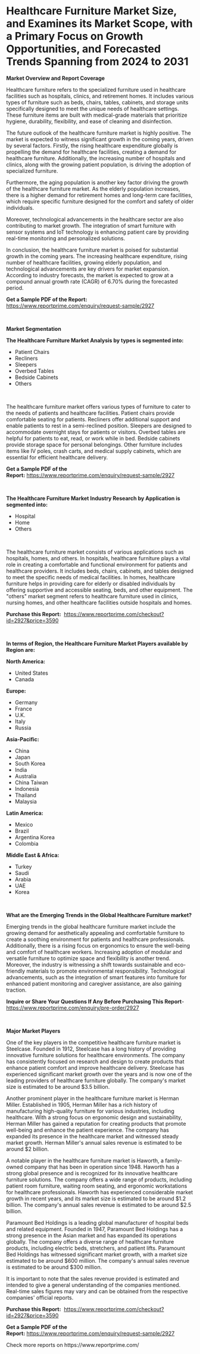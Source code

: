 <p><h1>Healthcare Furniture Market Size, and Examines its Market Scope, with a Primary Focus on Growth Opportunities, and Forecasted Trends Spanning from 2024 to 2031</h1></p><p><strong>Market Overview and Report Coverage</strong></p>
<p><p>Healthcare furniture refers to the specialized furniture used in healthcare facilities such as hospitals, clinics, and retirement homes. It includes various types of furniture such as beds, chairs, tables, cabinets, and storage units specifically designed to meet the unique needs of healthcare settings. These furniture items are built with medical-grade materials that prioritize hygiene, durability, flexibility, and ease of cleaning and disinfection.</p><p>The future outlook of the healthcare furniture market is highly positive. The market is expected to witness significant growth in the coming years, driven by several factors. Firstly, the rising healthcare expenditure globally is propelling the demand for healthcare facilities, creating a demand for healthcare furniture. Additionally, the increasing number of hospitals and clinics, along with the growing patient population, is driving the adoption of specialized furniture.</p><p>Furthermore, the aging population is another key factor driving the growth of the healthcare furniture market. As the elderly population increases, there is a higher demand for retirement homes and long-term care facilities, which require specific furniture designed for the comfort and safety of older individuals.</p><p>Moreover, technological advancements in the healthcare sector are also contributing to market growth. The integration of smart furniture with sensor systems and IoT technology is enhancing patient care by providing real-time monitoring and personalized solutions.</p><p>In conclusion, the healthcare furniture market is poised for substantial growth in the coming years. The increasing healthcare expenditure, rising number of healthcare facilities, growing elderly population, and technological advancements are key drivers for market expansion. According to industry forecasts, the market is expected to grow at a compound annual growth rate (CAGR) of 6.70% during the forecasted period.</p></p>
<p><strong>Get a Sample PDF of the Report:</strong> <a href="https://www.reportprime.com/enquiry/request-sample/2927">https://www.reportprime.com/enquiry/request-sample/2927</a></p>
<p>&nbsp;</p>
<p><strong>Market Segmentation</strong></p>
<p><strong>The Healthcare Furniture Market Analysis by types is segmented into:</strong></p>
<p><ul><li>Patient Chairs</li><li>Recliners</li><li>Sleepers</li><li>Overbed Tables</li><li>Bedside Cabinets</li><li>Others</li></ul></p>
<p>&nbsp;</p>
<p><p>The healthcare furniture market offers various types of furniture to cater to the needs of patients and healthcare facilities. Patient chairs provide comfortable seating for patients. Recliners offer additional support and enable patients to rest in a semi-reclined position. Sleepers are designed to accommodate overnight stays for patients or visitors. Overbed tables are helpful for patients to eat, read, or work while in bed. Bedside cabinets provide storage space for personal belongings. Other furniture includes items like IV poles, crash carts, and medical supply cabinets, which are essential for efficient healthcare delivery.</p></p>
<p><strong>Get a Sample PDF of the Report:</strong>&nbsp;<a href="https://www.reportprime.com/enquiry/request-sample/2927">https://www.reportprime.com/enquiry/request-sample/2927</a></p>
<p>&nbsp;</p>
<p><strong>The Healthcare Furniture Market Industry Research by Application is segmented into:</strong></p>
<p><ul><li>Hospital</li><li>Home</li><li>Others</li></ul></p>
<p>&nbsp;</p>
<p><p>The healthcare furniture market consists of various applications such as hospitals, homes, and others. In hospitals, healthcare furniture plays a vital role in creating a comfortable and functional environment for patients and healthcare providers. It includes beds, chairs, cabinets, and tables designed to meet the specific needs of medical facilities. In homes, healthcare furniture helps in providing care for elderly or disabled individuals by offering supportive and accessible seating, beds, and other equipment. The "others" market segment refers to healthcare furniture used in clinics, nursing homes, and other healthcare facilities outside hospitals and homes.</p></p>
<p><strong>Purchase this Report:</strong>&nbsp; <a href="https://www.reportprime.com/checkout?id=2927&price=3590">https://www.reportprime.com/checkout?id=2927&price=3590</a></p>
<p>&nbsp;</p>
<p><strong>In terms of Region, the Healthcare Furniture Market Players available by Region are:</strong></p>
<p>
    <p> <strong> North America: </strong>
        <ul>
            <li>United States</li>
            <li>Canada</li>
        </ul>
        </p> 
    <p> <strong> Europe: </strong>
        <ul>
            <li>Germany</li>
            <li>France</li>
            <li>U.K.</li>
            <li>Italy</li>
            <li>Russia</li>
        </ul>
        </p> 
    <p> <strong> Asia-Pacific: </strong>
        <ul>
            <li>China</li>
            <li>Japan</li>
            <li>South Korea</li>
            <li>India</li>
            <li>Australia</li>
            <li>China Taiwan</li>
            <li>Indonesia</li>
            <li>Thailand</li>
            <li>Malaysia</li>
        </ul>
        </p> 
    <p> <strong> Latin America: </strong>
        <ul>
            <li>Mexico</li>
            <li>Brazil</li>
            <li>Argentina Korea</li>
            <li>Colombia</li>
        </ul>
        </p> 
    <p> <strong> Middle East & Africa: </strong>
        <ul>
            <li>Turkey</li>
            <li>Saudi</li>
            <li>Arabia</li>
            <li>UAE</li>
            <li>Korea</li>
        </ul>
    </p>
    </p>
<p>&nbsp;</p>
<p><strong>What are the Emerging Trends in the Global Healthcare Furniture market?</strong></p>
<p><p>Emerging trends in the global healthcare furniture market include the growing demand for aesthetically appealing and comfortable furniture to create a soothing environment for patients and healthcare professionals. Additionally, there is a rising focus on ergonomics to ensure the well-being and comfort of healthcare workers. Increasing adoption of modular and versatile furniture to optimize space and flexibility is another trend. Moreover, the industry is witnessing a shift towards sustainable and eco-friendly materials to promote environmental responsibility. Technological advancements, such as the integration of smart features into furniture for enhanced patient monitoring and caregiver assistance, are also gaining traction.</p></p>
<p><strong>Inquire or Share Your Questions If Any Before Purchasing This Report</strong>- <a href="https://www.reportprime.com/enquiry/pre-order/2927">https://www.reportprime.com/enquiry/pre-order/2927</a></p>
<p>&nbsp;</p>
<p><strong>Major Market Players</strong></p>
<p><p>One of the key players in the competitive healthcare furniture market is Steelcase. Founded in 1912, Steelcase has a long history of providing innovative furniture solutions for healthcare environments. The company has consistently focused on research and design to create products that enhance patient comfort and improve healthcare delivery. Steelcase has experienced significant market growth over the years and is now one of the leading providers of healthcare furniture globally. The company's market size is estimated to be around $3.5 billion.</p><p>Another prominent player in the healthcare furniture market is Herman Miller. Established in 1905, Herman Miller has a rich history of manufacturing high-quality furniture for various industries, including healthcare. With a strong focus on ergonomic design and sustainability, Herman Miller has gained a reputation for creating products that promote well-being and enhance the patient experience. The company has expanded its presence in the healthcare market and witnessed steady market growth. Herman Miller's annual sales revenue is estimated to be around $2 billion.</p><p>A notable player in the healthcare furniture market is Haworth, a family-owned company that has been in operation since 1948. Haworth has a strong global presence and is recognized for its innovative healthcare furniture solutions. The company offers a wide range of products, including patient room furniture, waiting room seating, and ergonomic workstations for healthcare professionals. Haworth has experienced considerable market growth in recent years, and its market size is estimated to be around $1.2 billion. The company's annual sales revenue is estimated to be around $2.5 billion.</p><p>Paramount Bed Holdings is a leading global manufacturer of hospital beds and related equipment. Founded in 1947, Paramount Bed Holdings has a strong presence in the Asian market and has expanded its operations globally. The company offers a diverse range of healthcare furniture products, including electric beds, stretchers, and patient lifts. Paramount Bed Holdings has witnessed significant market growth, with a market size estimated to be around $600 million. The company's annual sales revenue is estimated to be around $300 million.</p><p>It is important to note that the sales revenue provided is estimated and intended to give a general understanding of the companies mentioned. Real-time sales figures may vary and can be obtained from the respective companies' official reports.</p></p>
<p><strong>Purchase this Report:</strong>&nbsp;&nbsp;<a href="https://www.reportprime.com/checkout?id=2927&price=3590">https://www.reportprime.com/checkout?id=2927&price=3590</a></p>
<p></p>
<p><strong>Get a Sample PDF of the Report:</strong>&nbsp;<a href="https://www.reportprime.com/enquiry/request-sample/2927">https://www.reportprime.com/enquiry/request-sample/2927</a></p>
<p>Check more reports on https://www.reportprime.com/</p>